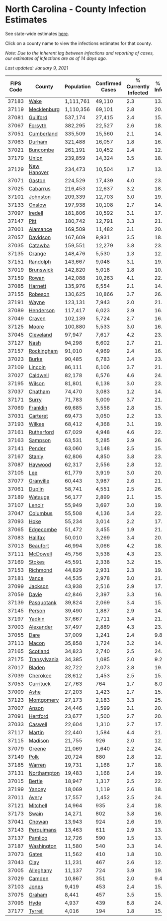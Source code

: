 # North Carolina - County Infection Estimates

See state-wide estimates [here](/infections/us-nc).

Click on a county name to view the infections estimates for that county.

*Note: Due to the inherent lag between infections and reporting of cases, our estimates of infections are as of 14 days ago.*

*Last updated: January 9, 2021*

|   FIPS Code |                       County |   Population |   Confirmed Cases |   % Currently Infected |   % Total Infected |
|-------------|------------------------------|--------------|-------------------|------------------------|--------------------|
|       37183 |                 [Wake](wake) |    1,111,761 |            49,110 |                    2.3 |               13.7 |
|       37119 |   [Mecklenburg](mecklenburg) |    1,110,356 |            69,101 |                    2.8 |               20.0 |
|       37081 |         [Guilford](guilford) |      537,174 |            27,415 |                    2.4 |               15.7 |
|       37067 |           [Forsyth](forsyth) |      382,295 |            22,527 |                    2.6 |               18.4 |
|       37051 |     [Cumberland](cumberland) |      335,509 |            15,560 |                    2.1 |               14.2 |
|       37063 |             [Durham](durham) |      321,488 |            16,057 |                    1.8 |               16.7 |
|       37021 |         [Buncombe](buncombe) |      261,191 |            10,452 |                    2.4 |               12.1 |
|       37179 |               [Union](union) |      239,859 |            14,324 |                    3.5 |               18.3 |
|       37129 |   [New Hanover](new-hanover) |      234,473 |            10,504 |                    1.7 |               13.8 |
|       37071 |             [Gaston](gaston) |      224,529 |            17,439 |                    4.0 |               23.5 |
|       37025 |         [Cabarrus](cabarrus) |      216,453 |            12,637 |                    3.2 |               18.0 |
|       37101 |         [Johnston](johnston) |      209,339 |            12,703 |                    3.0 |               19.0 |
|       37133 |             [Onslow](onslow) |      197,938 |            10,108 |                    2.7 |               14.9 |
|       37097 |           [Iredell](iredell) |      181,806 |            10,592 |                    3.1 |               17.7 |
|       37147 |                 [Pitt](pitt) |      180,742 |            12,791 |                    3.3 |               21.5 |
|       37001 |         [Alamance](alamance) |      169,509 |            11,482 |                    3.1 |               20.9 |
|       37057 |         [Davidson](davidson) |      167,609 |             9,931 |                    3.5 |               18.0 |
|       37035 |           [Catawba](catawba) |      159,551 |            12,279 |                    3.8 |               23.3 |
|       37135 |             [Orange](orange) |      148,476 |             5,530 |                    1.3 |               12.1 |
|       37151 |         [Randolph](randolph) |      143,667 |             9,048 |                    3.1 |               19.7 |
|       37019 |       [Brunswick](brunswick) |      142,820 |             5,018 |                    1.8 |               10.7 |
|       37159 |               [Rowan](rowan) |      142,088 |            10,263 |                    4.1 |               22.7 |
|       37085 |           [Harnett](harnett) |      135,976 |             6,554 |                    2.1 |               14.9 |
|       37155 |           [Robeson](robeson) |      130,625 |            10,866 |                    3.7 |               26.1 |
|       37191 |               [Wayne](wayne) |      123,131 |             7,943 |                    2.0 |               21.8 |
|       37089 |       [Henderson](henderson) |      117,417 |             6,023 |                    2.9 |               16.0 |
|       37049 |             [Craven](craven) |      102,139 |             5,724 |                    2.7 |               16.8 |
|       37125 |               [Moore](moore) |      100,880 |             5,533 |                    3.0 |               16.8 |
|       37045 |       [Cleveland](cleveland) |       97,947 |             7,617 |                    4.2 |               23.1 |
|       37127 |                 [Nash](nash) |       94,298 |             6,602 |                    2.7 |               21.5 |
|       37157 |     [Rockingham](rockingham) |       91,010 |             4,969 |                    2.4 |               16.1 |
|       37023 |               [Burke](burke) |       90,485 |             6,783 |                    3.4 |               23.6 |
|       37109 |           [Lincoln](lincoln) |       86,111 |             6,106 |                    3.7 |               21.0 |
|       37027 |         [Caldwell](caldwell) |       82,178 |             6,576 |                    4.6 |               24.2 |
|       37195 |             [Wilson](wilson) |       81,801 |             6,138 |                    3.0 |               23.4 |
|       37037 |           [Chatham](chatham) |       74,470 |             3,083 |                    1.2 |               14.7 |
|       37171 |               [Surry](surry) |       71,783 |             5,009 |                    3.7 |               21.0 |
|       37069 |         [Franklin](franklin) |       69,685 |             3,558 |                    2.8 |               15.9 |
|       37031 |         [Carteret](carteret) |       69,473 |             3,050 |                    2.2 |               13.0 |
|       37193 |             [Wilkes](wilkes) |       68,412 |             4,368 |                    3.1 |               19.8 |
|       37161 |     [Rutherford](rutherford) |       67,029 |             4,948 |                    4.6 |               22.4 |
|       37163 |           [Sampson](sampson) |       63,531 |             5,285 |                    2.9 |               26.8 |
|       37141 |             [Pender](pender) |       63,060 |             3,148 |                    2.5 |               15.1 |
|       37167 |             [Stanly](stanly) |       62,806 |             4,850 |                    3.8 |               23.6 |
|       37087 |           [Haywood](haywood) |       62,317 |             2,556 |                    2.8 |               12.0 |
|       37105 |                   [Lee](lee) |       61,779 |             3,919 |                    3.0 |               20.5 |
|       37077 |       [Granville](granville) |       60,443 |             3,987 |                    2.6 |               21.4 |
|       37061 |             [Duplin](duplin) |       58,741 |             4,551 |                    2.5 |               26.3 |
|       37189 |           [Watauga](watauga) |       56,177 |             2,899 |                    2.1 |               15.4 |
|       37107 |             [Lenoir](lenoir) |       55,949 |             3,697 |                    3.0 |               19.9 |
|       37047 |         [Columbus](columbus) |       55,508 |             4,136 |                    3.4 |               22.9 |
|       37093 |                 [Hoke](hoke) |       55,234 |             3,014 |                    2.2 |               17.3 |
|       37065 |       [Edgecombe](edgecombe) |       51,472 |             3,455 |                    1.9 |               21.0 |
|       37083 |           [Halifax](halifax) |       50,010 |             3,269 |                    3.4 |               20.1 |
|       37013 |         [Beaufort](beaufort) |       46,994 |             3,066 |                    4.2 |               18.9 |
|       37111 |         [McDowell](mcdowell) |       45,756 |             3,538 |                    4.3 |               23.2 |
|       37169 |             [Stokes](stokes) |       45,591 |             2,338 |                    3.2 |               15.0 |
|       37153 |         [Richmond](richmond) |       44,829 |             2,931 |                    2.3 |               19.9 |
|       37181 |               [Vance](vance) |       44,535 |             2,978 |                    3.0 |               21.2 |
|       37099 |           [Jackson](jackson) |       43,938 |             2,516 |                    2.9 |               17.4 |
|       37059 |               [Davie](davie) |       42,846 |             2,397 |                    3.3 |               16.9 |
|       37139 |     [Pasquotank](pasquotank) |       39,824 |             2,069 |                    3.4 |               15.8 |
|       37145 |             [Person](person) |       39,490 |             1,887 |                    2.9 |               14.2 |
|       37197 |             [Yadkin](yadkin) |       37,667 |             2,711 |                    3.4 |               21.9 |
|       37003 |       [Alexander](alexander) |       37,497 |             2,889 |                    4.3 |               23.2 |
|       37055 |                 [Dare](dare) |       37,009 |             1,241 |                    2.4 |                9.8 |
|       37113 |               [Macon](macon) |       35,858 |             1,724 |                    3.2 |               14.4 |
|       37165 |         [Scotland](scotland) |       34,823 |             2,740 |                    2.5 |               24.0 |
|       37175 | [Transylvania](transylvania) |       34,385 |             1,085 |                    2.0 |                9.2 |
|       37017 |             [Bladen](bladen) |       32,722 |             2,073 |                    2.8 |               19.8 |
|       37039 |         [Cherokee](cherokee) |       28,612 |             1,453 |                    2.5 |               15.4 |
|       37053 |       [Currituck](currituck) |       27,763 |               764 |                    1.7 |                8.0 |
|       37009 |                 [Ashe](ashe) |       27,203 |             1,423 |                    2.7 |               15.2 |
|       37123 |     [Montgomery](montgomery) |       27,173 |             2,183 |                    3.3 |               25.0 |
|       37007 |               [Anson](anson) |       24,446 |             1,599 |                    3.1 |               20.0 |
|       37091 |         [Hertford](hertford) |       23,677 |             1,500 |                    2.7 |               20.0 |
|       37033 |           [Caswell](caswell) |       22,604 |             1,310 |                    2.7 |               17.5 |
|       37117 |             [Martin](martin) |       22,440 |             1,584 |                    4.4 |               21.2 |
|       37115 |           [Madison](madison) |       21,755 |               926 |                    2.0 |               12.1 |
|       37079 |             [Greene](greene) |       21,069 |             1,640 |                    2.2 |               24.2 |
|       37149 |                 [Polk](polk) |       20,724 |               880 |                    2.8 |               12.8 |
|       37185 |             [Warren](warren) |       19,731 |             1,168 |                    1.7 |               18.4 |
|       37131 |   [Northampton](northampton) |       19,483 |             1,168 |                    2.4 |               19.8 |
|       37015 |             [Bertie](bertie) |       18,947 |             1,317 |                    2.5 |               22.2 |
|       37199 |             [Yancey](yancey) |       18,069 |             1,119 |                    2.6 |               18.6 |
|       37011 |               [Avery](avery) |       17,557 |             1,452 |                    2.5 |               24.1 |
|       37121 |         [Mitchell](mitchell) |       14,964 |               935 |                    2.4 |               18.8 |
|       37173 |               [Swain](swain) |       14,271 |               802 |                    3.8 |               16.4 |
|       37041 |             [Chowan](chowan) |       13,943 |               924 |                    2.6 |               19.7 |
|       37143 |     [Perquimans](perquimans) |       13,463 |               611 |                    2.9 |               13.8 |
|       37137 |           [Pamlico](pamlico) |       12,726 |               590 |                    1.5 |               13.9 |
|       37187 |     [Washington](washington) |       11,580 |               540 |                    3.3 |               14.7 |
|       37073 |               [Gates](gates) |       11,562 |               410 |                    1.8 |               10.6 |
|       37043 |                 [Clay](clay) |       11,231 |               467 |                    2.6 |               12.1 |
|       37005 |       [Alleghany](alleghany) |       11,137 |               724 |                    3.9 |               19.5 |
|       37029 |             [Camden](camden) |       10,867 |               351 |                    2.0 |                9.4 |
|       37103 |               [Jones](jones) |        9,419 |               453 |                    2.4 |               15.0 |
|       37075 |             [Graham](graham) |        8,441 |               457 |                    3.5 |               15.7 |
|       37095 |                 [Hyde](hyde) |        4,937 |               439 |                    8.8 |               24.4 |
|       37177 |           [Tyrrell](tyrrell) |        4,016 |               194 |                    1.8 |               15.8 |